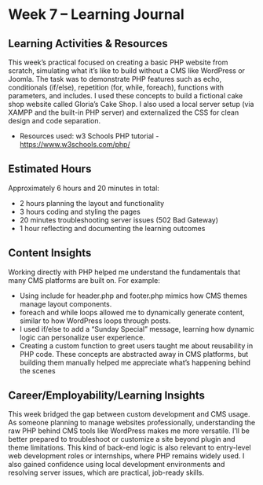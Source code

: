 # Week 7 – Learning Journal

## Learning Activities & Resources
This week’s practical focused on creating a basic PHP website from scratch, simulating what it’s like to build without a CMS like WordPress or Joomla. The task was to demonstrate PHP features such as echo, conditionals (if/else), repetition (for, while, foreach), functions with parameters, and includes. I used these concepts to build a fictional cake shop website called Gloria’s Cake Shop. I also used a local server setup (via XAMPP and the built-in PHP server) and externalized the CSS for clean design and code separation.
- Resources used: 
w3 Schools PHP tutorial - https://www.w3schools.com/php/


## Estimated Hours
Approximately 6 hours and 20 minutes in total:

- 2 hours planning the layout and functionality
- 3 hours coding and styling the pages
- 20 minutes troubleshooting server issues (502 Bad Gateway)
- 1 hour reflecting and documenting the learning outcomes

## Content Insights
Working directly with PHP helped me understand the fundamentals that many CMS platforms are built on. For example:

- Using include for header.php and footer.php mimics how CMS themes manage layout components.
- foreach and while loops allowed me to dynamically generate content, similar to how WordPress loops through posts.
- I used if/else to add a “Sunday Special” message, learning how dynamic logic can personalize user experience.
- Creating a custom function to greet users taught me about reusability in PHP code.
These concepts are abstracted away in CMS platforms, but building them manually helped me appreciate what’s happening behind the scenes


## Career/Employability/Learning Insights

This week bridged the gap between custom development and CMS usage. As someone planning to manage websites professionally, understanding the raw PHP behind CMS tools like WordPress makes me more versatile. I’ll be better prepared to troubleshoot or customize a site beyond plugin and theme limitations. This kind of back-end logic is also relevant to entry-level web development roles or internships, where PHP remains widely used. I also gained confidence using local development environments and resolving server issues, which are practical, job-ready skills.

